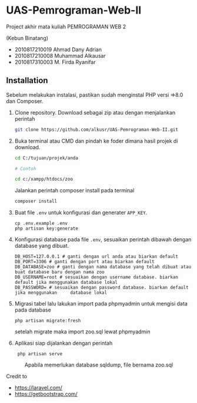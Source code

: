 # UAS-Pemrograman-Web-II

Project akhir mata kuliah PEMROGRAMAN WEB 2

(Kebun Binatang)
- 2010817210019	Ahmad Dany Adrian	
- 2010817210008	Muhammad Alkausar
- 2010817310003	M. Firda Ryanifar

## Installation

Sebelum melakukan instalasi, pastikan sudah menginstal PHP versi =>8.0 dan Composer.

1. Clone repository. Download sebagai zip atau dengan menjalankan perintah

    ```bash
    git clone https://github.com/alkusr/UAS-Pemrograman-Web-II.git
    ```

2. Buka terminal atau CMD dan pindah ke foder dimana hasil projek di download.

    ```bash
    cd C:/tujuan/projek/anda

    # Contoh

    cd c:/xampp/htdocs/zoo
    ```

    Jalankan perintah composer install pada terminal

    ```bash
    composer install
    ```

3. Buat file `.env` untuk konfigurasi dan generater `APP_KEY`.

    ```
    cp .env.example .env
    php artisan key:generate
    ```

4. Konfigurasi database pada file `.env`, sesuaikan perintah dibawah dengan database yang dibuat.

    ```env
    DB_HOST=127.0.0.1 # ganti dengan url anda atau biarkan default
    DB_PORT=3306 # ganti dengan port atau biarkan default
    DB_DATABASE=zoo # ganti dengan nama database yang telah dibuat atau buat database baru dengan nama zoo
    DB_USERNAME=root # sesuaikan dengan username database. biarkan default jika menggunakan database lokal
    DB_PASSWORD= # sesuaikan dengan password database. biarkan default jika menggunakan     database lokal
    ```

5. Migrasi tabel lalu lakukan import pada phpmyadmin untuk mengisi data pada database

    ```composer
    php artisan migrate:fresh 
    ```
    setelah migrate maka import zoo.sql lewat phpmyadmin

6. Aplikasi siap dijalankan dengan perintah

    ```composer
     php artisan serve
    ```

<p align="center">Apabila memerlukan database sqldump, file bernama zoo.sql</p>



Credit to

 - https://laravel.com/
 - https://getbootstrap.com/